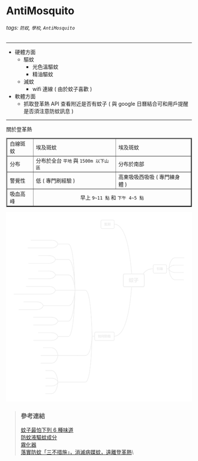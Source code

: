 # AntiMosquito

###### tags: `防蚊`, `學校`, `AntiMosquito`

---

- 硬體方面
  - 驅蚊
    - 光色溫驅蚊
    - 精油驅蚊
  - 滅蚊
    - wifi 連線 ( 由於蚊子喜歡 )
- 軟體方面
  - 抓取登革熱 API 查看附近是否有蚊子 ( 與 google 日曆結合可和用戶提醒是否須注意防蚊訊息 )

---

關於登革熱

<table border="2" cellspacing="0" cellpadding="5">
  <tr>
    <td>白線斑蚊</td>
    <td>埃及斑蚊</td>
    <td>埃及斑蚊</td>
  </tr>
  <tr>
    <td>分布</td>
    <td>分布於全台 <code>平地</code> 與 <code>1500m 以下山區</code></td>
    <td>分布於南部</td>
  </tr>
  <tr>
    <td>警覺性</td>
    <td>低 ( 專門刷經驗 )</td>
    <td>高東吸吸西吸吸 ( 專門練身體 )</td>
  </tr>
  <tr>
    <td>吸血高峰</td>
    <td colspan="2" align="center">早上 <code>9~11 點</code> 和 <code>下午 4~5 點</code></td>
  </tr>
</table>

![心智圖](./蚊子/XMind.png)

> ### 參考連結
>
> [蚊子最怕下列 6 種味道](https://forum.gamer.com.tw/C.php?bsn=16318&snA=6)\
> [防蚊液驅蚊成分](https://zh.wikipedia.org/zh-hant/%E9%98%B2%E8%9A%8A%E6%B6%B2)\
> [霧化器](http://www.360doc.com/content/11/0821/10/7397474_142099359.shtml)\
> [落實防蚊「三不措施」，消滅病媒蚊，遠離登革熱](https://www.cdc.gov.tw/Category/ListContent/z3l-ni_hN8XQhdqusEuKQA?uaid=QwaJMDjUKEAspRnhpjrcpA)\

<!-- > [雲端驅蚊行動裝置](https://www.shs.edu.tw/works/essay/2015/04/2015040214230131.pdf) -->

